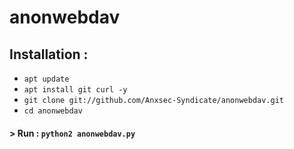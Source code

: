 # anonwebdav
## Installation :

* `apt update`
* `apt install git curl -y`
* `git clone git://github.com/Anxsec-Syndicate/anonwebdav.git`
* `cd anonwebdav`

#### > Run : `python2 anonwebdav.py`
